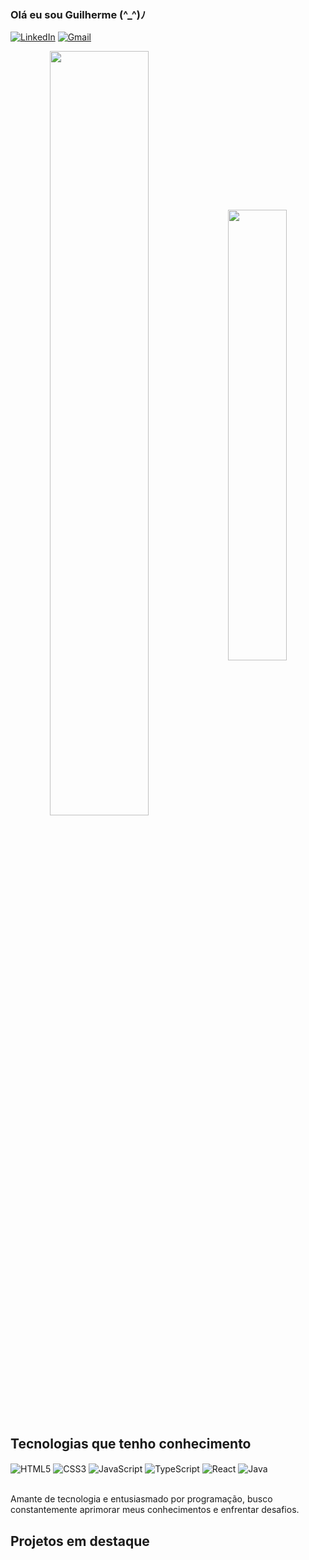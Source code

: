 ### Olá eu sou Guilherme (^\_^)ﾉ

[![LinkedIn](https://img.shields.io/badge/linkedin-%230077B5.svg?style=for-the-badge&logo=linkedin&logoColor=white)](https://www.linkedin.com/in/guilherme-d-santos-dev/)
[![Gmail](https://img.shields.io/badge/Gmail-D14836?style=for-the-badge&logo=gmail&logoColor=white)](mailto:turtwig102@gmail.com)

<div  align="center" style="margin-bottom:32px">
    <img width=56% align="center" src="https://github-readme-stats.vercel.app/api?username=Guilu27&show_icons=true&theme=transparent&locale=pt-br" />
    <img width=43% align="center" src="https://github-readme-stats.vercel.app/api/top-langs/?username=Guilu27&layout=compact&theme=transparent&locale=pt-br" />
</div>

## Tecnologias que tenho conhecimento

<div>
    <img align="center" alt="HTML5" src="https://img.shields.io/badge/html5-%23E34F26.svg?style=for-the-badge&logo=html5&logoColor=white"/>
    <img align="center" alt="CSS3" src="https://img.shields.io/badge/css3-%231572B6.svg?style=for-the-badge&logo=css3&logoColor=white"/>
    <img align="center" alt="JavaScript" src="https://img.shields.io/badge/javascript-%23323330.svg?style=for-the-badge&logo=javascript&logoColor=%23F7DF1E"/>
    <img align="center" alt="TypeScript" src="https://img.shields.io/badge/typescript-%23007ACC.svg?style=for-the-badge&logo=typescript&logoColor=white"/>
     <img align="center" alt="React" src="https://img.shields.io/badge/react-%2320232a.svg?style=for-the-badge&logo=react&logoColor=%2361DAFB"/>
    <img align="center" alt="Java" src="https://img.shields.io/badge/java-%23ED8B00.svg?style=for-the-badge&logo=openjdk&logoColor=white"/>
</div><br/>

Amante de tecnologia e entusiasmado por programação, busco constantemente aprimorar meus conhecimentos e enfrentar desafios.

## Projetos em destaque
